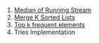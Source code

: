 1. [Median of Running Stream](https://leetcode.com/problems/find-median-from-data-stream/)
2. [Merge K Sorted Lists]()
3. [Top k frequent elements]()
4. Tries Implementation